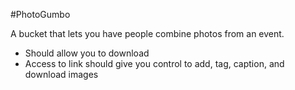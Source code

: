 #PhotoGumbo

A bucket that lets you have people combine photos from an event.

* Should allow you to download
* Access to link should give you control to add, tag, caption, and download images


